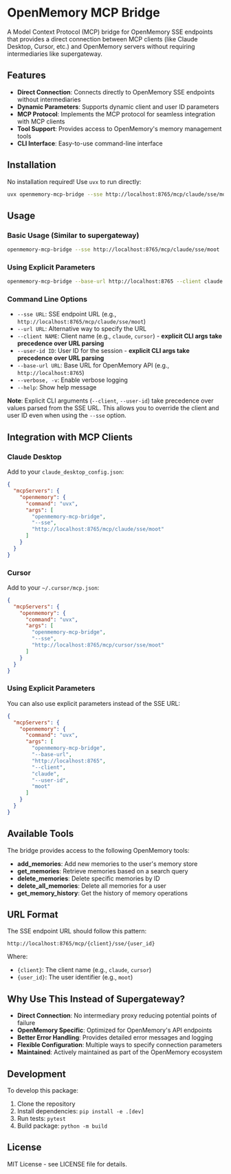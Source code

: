 # OpenMemory MCP Bridge

A Model Context Protocol (MCP) bridge for OpenMemory SSE endpoints that provides a direct connection between MCP clients (like Claude Desktop, Cursor, etc.) and OpenMemory servers without requiring intermediaries like supergateway.

## Features

- **Direct Connection**: Connects directly to OpenMemory SSE endpoints without intermediaries
- **Dynamic Parameters**: Supports dynamic client and user ID parameters
- **MCP Protocol**: Implements the MCP protocol for seamless integration with MCP clients
- **Tool Support**: Provides access to OpenMemory's memory management tools
- **CLI Interface**: Easy-to-use command-line interface

## Installation

No installation required! Use `uvx` to run directly:

```bash
uvx openmemory-mcp-bridge --sse http://localhost:8765/mcp/claude/sse/moot
```

## Usage

### Basic Usage (Similar to supergateway)

```bash
openmemory-mcp-bridge --sse http://localhost:8765/mcp/claude/sse/moot
```

### Using Explicit Parameters

```bash
openmemory-mcp-bridge --base-url http://localhost:8765 --client claude --user-id moot
```

### Command Line Options

- `--sse URL`: SSE endpoint URL (e.g., `http://localhost:8765/mcp/claude/sse/moot`)
- `--url URL`: Alternative way to specify the URL
- `--client NAME`: Client name (e.g., `claude`, `cursor`) - **explicit CLI args take precedence over URL parsing**
- `--user-id ID`: User ID for the session - **explicit CLI args take precedence over URL parsing**
- `--base-url URL`: Base URL for OpenMemory API (e.g., `http://localhost:8765`)
- `--verbose, -v`: Enable verbose logging
- `--help`: Show help message

**Note**: Explicit CLI arguments (`--client`, `--user-id`) take precedence over values parsed from the SSE URL. This allows you to override the client and user ID even when using the `--sse` option.

## Integration with MCP Clients

### Claude Desktop

Add to your `claude_desktop_config.json`:

```json
{
  "mcpServers": {
    "openmemory": {
      "command": "uvx",
      "args": [
        "openmemory-mcp-bridge",
        "--sse",
        "http://localhost:8765/mcp/claude/sse/moot"
      ]
    }
  }
}
```

### Cursor

Add to your `~/.cursor/mcp.json`:

```json
{
  "mcpServers": {
    "openmemory": {
      "command": "uvx",
      "args": [
        "openmemory-mcp-bridge",
        "--sse",
        "http://localhost:8765/mcp/cursor/sse/moot"
      ]
    }
  }
}
```

### Using Explicit Parameters

You can also use explicit parameters instead of the SSE URL:

```json
{
  "mcpServers": {
    "openmemory": {
      "command": "uvx",
      "args": [
        "openmemory-mcp-bridge",
        "--base-url",
        "http://localhost:8765",
        "--client",
        "claude",
        "--user-id",
        "moot"
      ]
    }
  }
}
```

## Available Tools

The bridge provides access to the following OpenMemory tools:

- **add_memories**: Add new memories to the user's memory store
- **get_memories**: Retrieve memories based on a search query
- **delete_memories**: Delete specific memories by ID
- **delete_all_memories**: Delete all memories for a user
- **get_memory_history**: Get the history of memory operations

## URL Format

The SSE endpoint URL should follow this pattern:
```
http://localhost:8765/mcp/{client}/sse/{user_id}
```

Where:
- `{client}`: The client name (e.g., `claude`, `cursor`)
- `{user_id}`: The user identifier (e.g., `moot`)

## Why Use This Instead of Supergateway?

- **Direct Connection**: No intermediary proxy reducing potential points of failure
- **OpenMemory Specific**: Optimized for OpenMemory's API endpoints
- **Better Error Handling**: Provides detailed error messages and logging
- **Flexible Configuration**: Multiple ways to specify connection parameters
- **Maintained**: Actively maintained as part of the OpenMemory ecosystem

## Development

To develop this package:

1. Clone the repository
2. Install dependencies: `pip install -e .[dev]`
3. Run tests: `pytest`
4. Build package: `python -m build`

## License

MIT License - see LICENSE file for details. 
